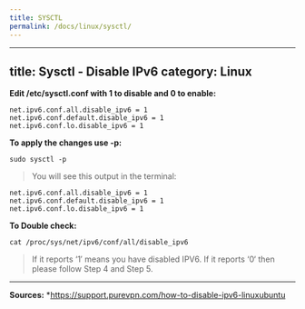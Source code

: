 ```yaml
---
title: SYSCTL
permalink: /docs/linux/sysctl/
---
```

---
title: Sysctl - Disable IPv6
category: Linux
---

**Edit /etc/sysctl.conf with 1 to disable and 0 to enable:**
```
net.ipv6.conf.all.disable_ipv6 = 1
net.ipv6.conf.default.disable_ipv6 = 1
net.ipv6.conf.lo.disable_ipv6 = 1
```

**To apply the changes use -p:**
```
sudo sysctl -p
```
>You will see this output in the terminal:
```
net.ipv6.conf.all.disable_ipv6 = 1
net.ipv6.conf.default.disable_ipv6 = 1
net.ipv6.conf.lo.disable_ipv6 = 1
```

**To Double check:**
```
cat /proc/sys/net/ipv6/conf/all/disable_ipv6
```
>If it reports ‘1′ means you have disabled IPV6. If it reports ‘0‘ then please follow Step 4 and Step 5.  

***
**Sources:**
*https://support.purevpn.com/how-to-disable-ipv6-linuxubuntu
